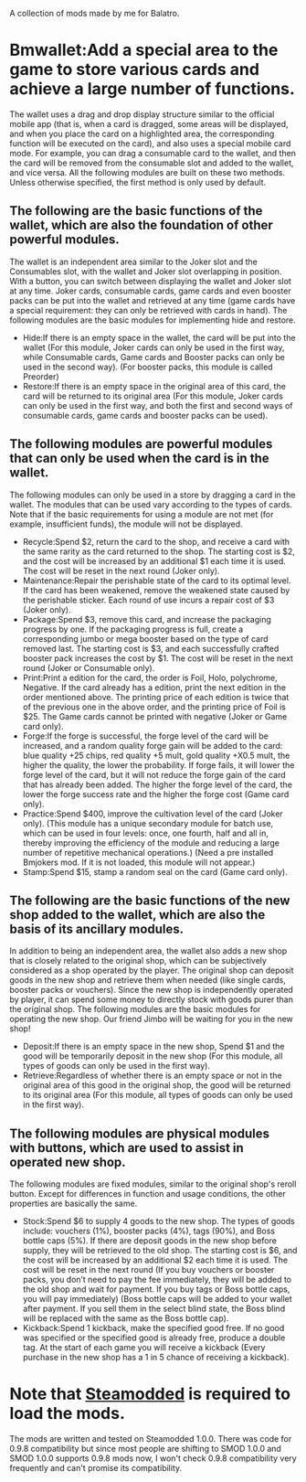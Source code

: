 A collection of mods made by me for Balatro.
# Bmwallet:Add a special area to the game to store various cards and achieve a large number of functions.
The wallet uses a drag and drop display structure similar to the official mobile app (that is, when a card is dragged, some areas will be displayed, and when you place the card on a highlighted area, the corresponding function will be executed on the card), and also uses a special mobile card mode. For example, you can drag a consumable card to the wallet, and then the card will be removed from the consumable slot and added to the wallet, and vice versa. All the following modules are built on these two methods. Unless otherwise specified, the first method is only used by default.
## The following are the basic functions of the wallet, which are also the foundation of other powerful modules.
The wallet is an independent area similar to the Joker slot and the Consumables slot, with the wallet and Joker slot overlapping in position. With a button, you can switch between displaying the wallet and Joker slot at any time. Joker cards, consumable cards, game cards and even booster packs can be put into the wallet and retrieved at any time (game cards have a special requirement: they can only be retrieved with cards in hand). The following modules are the basic modules for implementing hide and restore.
- Hide:If there is an empty space in the wallet, the card will be put into the wallet (For this module, Joker cards can only be used in the first way, while Consumable cards, Game cards and Booster packs can only be used in the second way). (For booster packs, this module is called Preorder)
- Restore:If there is an empty space in the original area of this card, the card will be returned to its original area (For this module, Joker cards can only be used in the first way, and both the first and second ways of consumable cards, game cards and booster packs can be used).
## The following modules are powerful modules that can only be used when the card is in the wallet.
The following modules can only be used in a store by dragging a card in the wallet. The modules that can be used vary according to the types of cards. Note that if the basic requirements for using a module are not met (for example, insufficient funds), the module will not be displayed.
- Recycle:Spend $2, return the card to the shop, and receive a card with the same rarity as the card returned to the shop. The starting cost is $2, and the cost will be increased by an additional $1 each time it is used. The cost will be reset in the next round (Joker only).
- Maintenance:Repair the perishable state of the card to its optimal level. If the card has been weakened, remove the weakened state caused by the perishable sticker. Each round of use incurs a repair cost of $3 (Joker only).
- Package:Spend $3, remove this card, and increase the packaging progress by one. If the packaging progress is full, create a corresponding jumbo or mega booster based on the type of card removed last. The starting cost is $3, and each successfully crafted booster pack increases the cost by $1. The cost will be reset in the next round (Joker or Consumable only).
- Print:Print a edition for the card, the order is Foil, Holo, polychrome, Negative. If the card already has a edition, print the next edition in the order mentioned above. The printing price of each edition is twice that of the previous one in the above order, and the printing price of Foil is $25. The Game cards cannot be printed with negative (Joker or Game card only).
- Forge:If the forge is successful, the forge level of the card will be increased, and a random quality forge gain will be added to the card: blue quality +25 chips, red quality +5 mult, gold quality +X0.5 mult, the higher the quality, the lower the probability. If forge fails, it will lower the forge level of the card, but it will not reduce the forge gain of the card that has already been added. The higher the forge level of the card, the lower the forge success rate and the higher the forge cost (Game card only).
- Practice:Spend $400, improve the cultivation level of the card (Joker only). (This module has a unique secondary module for batch use, which can be used in four levels: once, one fourth, half and all in, thereby improving the efficiency of the module and reducing a large number of repetitive mechanical operations.) (Need a pre installed Bmjokers mod. If it is not loaded, this module will not appear.)
- Stamp:Spend $15, stamp a random seal on the card (Game card only).
## The following are the basic functions of the new shop added to the wallet, which are also the basis of its ancillary modules.
In addition to being an independent area, the wallet also adds a new shop that is closely related to the original shop, which can be subjectively considered as a shop operated by the player. The original shop can deposit goods in the new shop and retrieve them when needed (like single cards, booster packs or vouchers). Since the new shop is independently operated by player, it can spend some money to directly stock with goods purer than the original shop. The following modules are the basic modules for operating the new shop. Our friend Jimbo will be waiting for you in the new shop!
- Deposit:If there is an empty space in the new shop, Spend $1 and the good will be temporarily deposit in the new shop (For this module, all types of goods can only be used in the first way).
- Retrieve:Regardless of whether there is an empty space or not in the original area of this good in the original shop, the good will be returned to its original area (For this module, all types of goods can only be used in the first way).
## The following modules are physical modules with buttons, which are used to assist in operated new shop.
The following modules are fixed modules, similar to the original shop's reroll button. Except for differences in function and usage conditions, the other properties are basically the same.
- Stock:Spend $6 to supply 4 goods to the new shop. The types of goods include: vouchers (1%), booster packs (4%), tags (90%), and Boss bottle caps (5%). If there are deposit goods in the new shop before supply, they will be retrieved to the old shop. The starting cost is $6, and the cost will be increased by an additional $2 each time it is used. The cost will be reset in the next round (If you buy vouchers or booster packs, you don’t need to pay the fee immediately, they will be added to the old shop and wait for payment. If you buy tags or Boss bottle caps, you will pay immediately) (Boss bottle caps will be added to your wallet after payment. If you sell them in the select blind state, the Boss blind will be replaced with the same as the Boss bottle cap).
- Kickback:Spend 1 kickback, make the specified good free. If no good was specified or the specified good is already free, produce a double tag. At the start of each game you will receive a kickback (Every purchase in the new shop has a 1 in 5 chance of receiving a kickback).
# Note that [Steamodded](https://github.com/Steamopollys/Steamodded) is required to load the mods.
The mods are written and tested on Steamodded 1.0.0. There was code for 0.9.8 compatibility but since most people are shifting to SMOD 1.0.0 and SMOD 1.0.0 supports 0.9.8 mods now, I won't check 0.9.8 compatibility very frequently and can't promise its compatibility.

